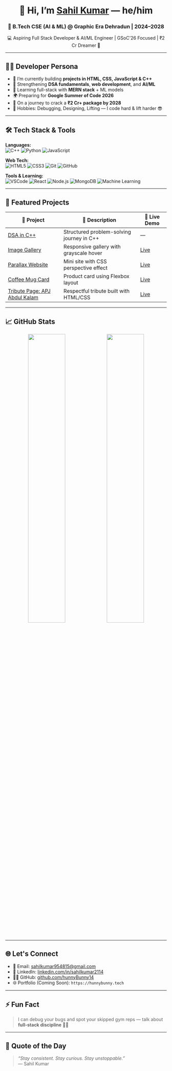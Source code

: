 <!-- GitHub SEO Keywords: Sahil Kumar, hunnyBunny14, Full Stack Developer, GSoC aspirant, DSA in C++, AI/ML Enthusiast, Graphic Era University -->

<h1 align="center">👋 Hi, I’m <a href="https://github.com/hunnyBunny14">Sahil Kumar</a> — he/him</h1>
<h3 align="center">🚀 B.Tech CSE (AI & ML) @ Graphic Era Dehradun | 2024–2028</h3>
<p align="center">
  💻 Aspiring Full Stack Developer & AI/ML Engineer | GSoC'26 Focused | ₹2 Cr Dreamer 💸
</p>

---

## 👨‍💻 Developer Persona

- 🔭 I’m currently building **projects in HTML, CSS, JavaScript & C++**
- 🧠 Strengthening **DSA fundamentals**, **web development**, and **AI/ML**
- 🌱 Learning full-stack with **MERN stack** + ML models
- 🌍 Preparing for **Google Summer of Code 2026**
- 🎯 On a journey to crack a **₹2 Cr+ package by 2028**
- 🧩 Hobbies: Debugging, Designing, Lifting — I code hard & lift harder 😎

---

## 🛠️ Tech Stack & Tools

**Languages:**  
![C++](https://img.shields.io/badge/C++-00599C?style=flat-square&logo=c%2B%2B&logoColor=white)
![Python](https://img.shields.io/badge/Python-3776AB?style=flat-square&logo=python&logoColor=white)
![JavaScript](https://img.shields.io/badge/JavaScript-F7DF1E?style=flat-square&logo=javascript&logoColor=black)

**Web Tech:**  
![HTML5](https://img.shields.io/badge/HTML5-E34F26?style=flat-square&logo=html5&logoColor=white)
![CSS3](https://img.shields.io/badge/CSS3-1572B6?style=flat-square&logo=css3&logoColor=white)
![Git](https://img.shields.io/badge/Git-F05032?style=flat-square&logo=git&logoColor=white)
![GitHub](https://img.shields.io/badge/GitHub-181717?style=flat-square&logo=github)

**Tools & Learning:**  
![VSCode](https://img.shields.io/badge/VS%20Code-007ACC?style=flat-square&logo=visual-studio-code&logoColor=white)
![React](https://img.shields.io/badge/React-20232A?style=flat-square&logo=react)
![Node.js](https://img.shields.io/badge/Node.js-339933?style=flat-square&logo=node.js&logoColor=white)
![MongoDB](https://img.shields.io/badge/MongoDB-47A248?style=flat-square&logo=mongodb&logoColor=white)
![Machine Learning](https://img.shields.io/badge/Machine%20Learning-FFA500?style=flat-square)

---

## 📌 Featured Projects

| 🚀 Project | 📄 Description | 🔗 Live Demo |
|-----------|----------------|--------------|
| [DSA in C++](https://github.com/hunnyBunny14/dsa-cpp) | Structured problem-solving journey in C++ | — |
| [Image Gallery](https://github.com/hunnyBunny14/Image-Gallery) | Responsive gallery with grayscale hover | [Live](https://hunnybunny14.github.io/Image-Gallery) |
| [Parallax Website](https://github.com/hunnyBunny14/parallax-website) | Mini site with CSS perspective effect | [Live](https://hunnybunny14.github.io/parallax-website) |
| [Coffee Mug Card](https://github.com/hunnyBunny14/coffee-mug) | Product card using Flexbox layout | [Live](https://hunnybunny14.github.io/coffee-mug) |
| [Tribute Page: APJ Abdul Kalam](https://github.com/hunnyBunny14/apj-tribute-page) | Respectful tribute built with HTML/CSS | [Live](https://hunnybunny14.github.io/apj-tribute-page) |

---

## 📈 GitHub Stats

<p align="center">
  <img src="https://github-readme-stats.vercel.app/api?username=hunnyBunny14&show_icons=true&theme=radical&hide_border=true" width="48%" />
  <img src="https://github-readme-streak-stats.herokuapp.com/?user=hunnyBunny14&theme=radical&hide_border=true" width="48%" />
</p>

---

## 🌐 Let's Connect

- 📧 Email: [sahilkumar954815@gmail.com](mailto:sahilkumar954815@gmail.com)
- 💼 LinkedIn: [linkedin.com/in/sahilkumar2114](https://linkedin.com/in/sahilkumar2114)
- 🧑‍💻 GitHub: [github.com/hunnyBunny14](https://github.com/hunnyBunny14)
- 🌐 Portfolio (Coming Soon): `https://hunnybunny.tech`

---

## ⚡ Fun Fact

> I can debug your bugs and spot your skipped gym reps — talk about **full-stack discipline** 🧠💪

---

## 🧠 Quote of the Day

> *“Stay consistent. Stay curious. Stay unstoppable.”*  
> — Sahil Kumar
